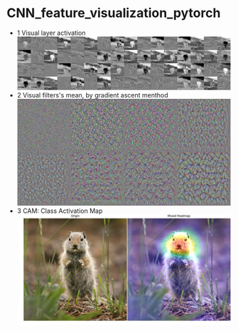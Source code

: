 # CNN_feature_visualization_pytorch

* 1 Visual layer activation
![](./doc_img/2.jpg)
* 2 Visual filters's mean, by gradient ascent menthod
![](./doc_img/1.jpg)
* 3 CAM: Class Activation Map
![](./doc_img/result1.jpg)

